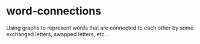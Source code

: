 # word-connections
Using graphs to represent words that are connected to each other by some exchanged letters, swapped letters, etc...
